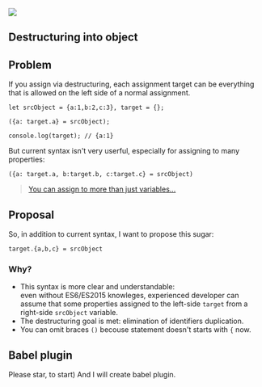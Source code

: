[![](http://truejs.com/content/images/2016/07/destructuring-1.png)](http://exploringjs.com/es6/ch_destructuring.html)

Destructuring into object
-------------------------

## Problem

If you assign via destructuring, each assignment target can be everything that is allowed on the left side of a normal assignment.

	let srcObject = {a:1,b:2,c:3}, target = {};     
	
	({a: target.a} = srcObject);  
	
	console.log(target); // {a:1}

But current syntax isn't very userful, especially for assigning to many properties:

	({a: target.a, b:target.b, c:target.c} = srcObject)

> [You can assign to more than just variables...](http://exploringjs.com/es6/ch_destructuring.html#sec_assignment-targets)

## Proposal

So, in addition to current syntax, I want to propose this sugar:

	target.{a,b,c} = srcObject

### Why?

+ This syntax is more clear and understandable:    
  even without ES6/ES2015 knowleges, experienced developer can assume that some properties assigned to the left-side `target` from a right-side `srcObject` variable.
+ The destructuring goal is met: elimination of identifiers duplication.
+ You can omit braces `()` becouse statement doesn't starts with `{` now.  


## Babel plugin

Please star, to start) And I will create babel plugin. 

